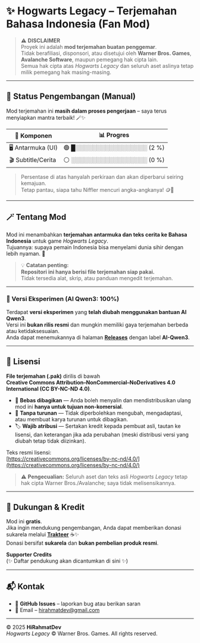 # ✨ Hogwarts Legacy – Terjemahan Bahasa Indonesia (Fan Mod)

> ⚠️ **DISCLAIMER**  
> Proyek ini adalah **mod terjemahan buatan penggemar**.  
> Tidak berafiliasi, disponsori, atau disetujui oleh **Warner Bros. Games**, **Avalanche Software**, maupun pemegang hak cipta lain.  
> Semua hak cipta atas _Hogwarts Legacy_ dan seluruh aset aslinya tetap milik pemegang hak masing-masing.

---

## 🚧 Status Pengembangan (Manual)

Mod terjemahan ini **masih dalam proses pengerjaan** – saya terus menyiapkan mantra terbaik! 🪄✨

| 🧩 Komponen        | 📊 Progres                  |
| ------------------ | --------------------------- |
| 🖥️ Antarmuka (UI)  | 🟢 █░░░░░░░░░░░░░░░░░ (2 %) |
| 🎬 Subtitle/Cerita | ⚪ ░░░░░░░░░░░░░░░░░░ (0 %) |

> Persentase di atas hanyalah perkiraan dan akan diperbarui seiring kemajuan.  
> Tetap pantau, siapa tahu Niffler mencuri angka-angkanya! 🪙🦝

---

## 🪄 Tentang Mod

Mod ini menambahkan **terjemahan antarmuka dan teks cerita ke Bahasa Indonesia** untuk game _Hogwarts Legacy_.  
Tujuannya: supaya pemain Indonesia bisa menyelami dunia sihir dengan lebih nyaman. 🌟

> 💡 **Catatan penting:**  
> **Repositori ini hanya berisi file terjemahan siap pakai.**  
> Tidak tersedia alat, skrip, atau panduan mengedit terjemahan.

---

### 🤖 Versi Eksperimen (AI Qwen3: 100%)

Terdapat **versi eksperimen** yang **telah diubah menggunakan bantuan AI Qwen3**.  
Versi ini **bukan rilis resmi** dan mungkin memiliki gaya terjemahan berbeda atau ketidaksesuaian.  
Anda dapat menemukannya di halaman [**Releases**](https://github.com/HiRahmatDev/hogwarts-legacy-bahasa-indonesia/releases) dengan label **AI-Qwen3**.

---

## 📜 Lisensi

**File terjemahan (.pak)** dirilis di bawah  
**Creative Commons Attribution–NonCommercial–NoDerivatives 4.0 International (CC BY-NC-ND 4.0)**.

- 🔁 **Bebas dibagikan** — Anda boleh menyalin dan mendistribusikan ulang mod ini **hanya untuk tujuan non-komersial**.
- 🚫 **Tanpa turunan** — Tidak diperbolehkan mengubah, mengadaptasi, atau membuat karya turunan untuk dibagikan.
- 🏷️ **Wajib atribusi** — Sertakan kredit kepada pembuat asli, tautan ke lisensi, dan keterangan jika ada perubahan (meski distribusi versi yang diubah tetap tidak diizinkan).

Teks resmi lisensi:  
[https://creativecommons.org/licenses/by-nc-nd/4.0/](https://creativecommons.org/licenses/by-nc-nd/4.0/)

> ⚠️ **Pengecualian:** Seluruh aset dan teks asli _Hogwarts Legacy_ tetap hak cipta Warner Bros./Avalanche; saya tidak melisensikannya.

---

## 💖 Dukungan & Kredit

Mod ini **gratis**.  
Jika ingin mendukung pengembangan, Anda dapat memberikan donasi sukarela melalui **[Trakteer](https://teer.id/hirahmat.dev)** ☕✨  
Donasi bersifat **sukarela** dan **bukan pembelian produk resmi**.

**Supporter Credits**  
(✨ Daftar pendukung akan dicantumkan di sini ✨)

---

## 📬 Kontak

- 🐞 **GitHub Issues** – laporkan bug atau berikan saran
- 📧 Email – <hirahmatdev@gmail.com>

---

© 2025 **HiRahmatDev**  
_Hogwarts Legacy_ © Warner Bros. Games. All rights reserved.
